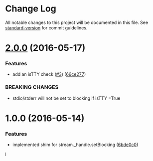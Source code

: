 # Change Log

All notable changes to this project will be documented in this file. See [standard-version](https://github.com/conventional-changelog/standard-version) for commit guidelines.

<a name="2.0.0"></a>
# [2.0.0](https://github.com/yargs/set-blocking/compare/v1.0.0...v2.0.0) (2016-05-17)


### Features

* add an isTTY check ([#3](https://github.com/yargs/set-blocking/issues/3)) ([66ce277](https://github.com/yargs/set-blocking/commit/66ce277))


### BREAKING CHANGES

* stdio/stderr will not be set to blocking if isTTY =True    



<a name="1.0.0"></a>
# 1.0.0 (2016-05-14)


### Features

* implemented shim for stream._handle.setBlocking ([6bde0c0](https://github.com/yargs/set-blocking/commit/6bde0c0))



l